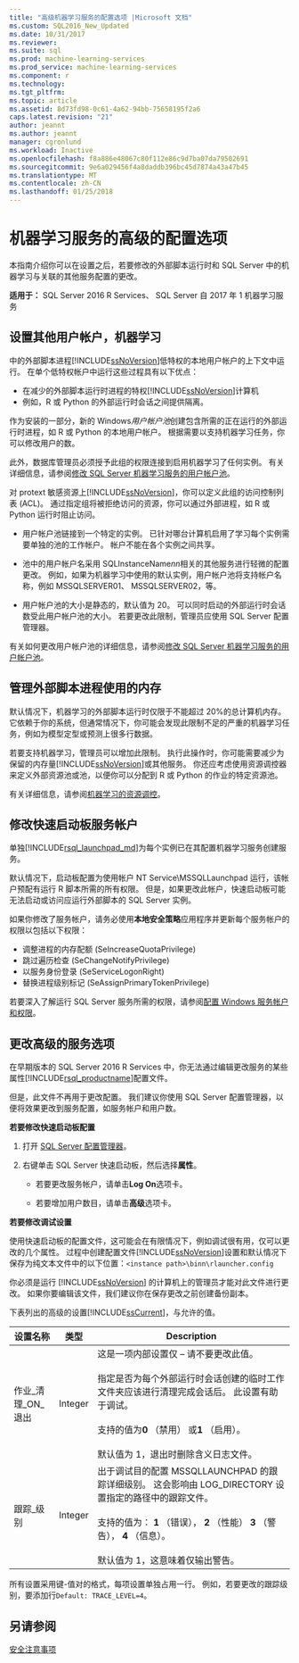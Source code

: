 ```yaml
---
title: "高级机器学习服务的配置选项 |Microsoft 文档"
ms.custom: SQL2016_New_Updated
ms.date: 10/31/2017
ms.reviewer: 
ms.suite: sql
ms.prod: machine-learning-services
ms.prod_service: machine-learning-services
ms.component: r
ms.technology: 
ms.tgt_pltfrm: 
ms.topic: article
ms.assetid: 8d73fd98-0c61-4a62-94bb-75658195f2a6
caps.latest.revision: "21"
author: jeannt
ms.author: jeannt
manager: cgronlund
ms.workload: Inactive
ms.openlocfilehash: f8a886e48067c80f112e86c9d7ba07da79502691
ms.sourcegitcommit: 9e6a029456f4a8daddb396bc45d7874a43a47b45
ms.translationtype: MT
ms.contentlocale: zh-CN
ms.lasthandoff: 01/25/2018
---
```

# <a name="advanced-configuration-options-for-machine-learning-services"></a>机器学习服务的高级的配置选项

本指南介绍你可以在设置之后，若要修改的外部脚本运行时和 SQL Server 中的机器学习与关联的其他服务配置的更改。

**适用于：** SQL Server 2016 R Services、 SQL Server 自 2017 年 1 机器学习服务

##  <a name="bkmk_Provisioning"></a>设置其他用户帐户，机器学习

中的外部脚本进程[!INCLUDE[ssNoVersion](../../includes/ssnoversion-md.md)]低特权的本地用户帐户的上下文中运行。 在单个低特权帐户中运行这些过程具有以下优点：

+ 在减少的外部脚本运行时进程的特权[!INCLUDE[ssNoVersion](../../includes/ssnoversion-md.md)]计算机
+ 例如，R 或 Python 的外部运行时会话之间提供隔离。

作为安装的一部分，新的 Windows*用户帐户池*创建包含所需的正在运行的外部运行时进程，如 R 或 Python 的本地用户帐户。 根据需要以支持机器学习任务，你可以修改用户的数。 

此外，数据库管理员必须授予此组的权限连接到启用机器学习了任何实例。 有关详细信息，请参阅[修改 SQL Server 机器学习服务的用户帐户池](../../advanced-analytics/r/modify-the-user-account-pool-for-sql-server-r-services.md)。

对 protext 敏感资源上[!INCLUDE[ssNoVersion](../../includes/ssnoversion-md.md)]，你可以定义此组的访问控制列表 (ACL)。 通过指定组将被拒绝访问的资源，你可以通过外部进程，如 R 或 Python 运行时阻止访问。

+ 用户帐户池链接到一个特定的实例。 已针对哪台计算机启用了学习每个实例需要单独的池的工作帐户。 帐户不能在各个实例之间共享。

+ 池中的用户帐户名采用 SQLInstanceName*nn*相关的其他服务进行轻微的配置更改。 例如，如果为机器学习中使用的默认实例，用户帐户池将支持帐户名称，例如 MSSQLSERVER01、 MSSQLSERVER02，等。

+ 用户帐户池的大小是静态的，默认值为 20。 可以同时启动的外部运行时会话数受此用户帐户池的大小。 若要更改此限制，管理员应使用 SQL Server 配置管理器。

有关如何更改用户帐户池的详细信息，请参阅[修改 SQL Server 机器学习服务的用户帐户池](../../advanced-analytics/r/modify-the-user-account-pool-for-sql-server-r-services.md)。

##  <a name="bkmk_ManagingMemory"></a>管理外部脚本进程使用的内存

默认情况下，机器学习的外部脚本运行时仅限于不能超过 20%的总计算机内存。 它依赖于你的系统，但通常情况下，你可能会发现此限制不足的严重的机器学习任务，例如为模型定型或预测上很多行数据。 

若要支持机器学习，管理员可以增加此限制。 执行此操作时，你可能需要减少为保留的内存量[!INCLUDE[ssNoVersion](../../includes/ssnoversion-md.md)]或其他服务。 你还应考虑使用资源调控器来定义外部资源池或池，以便你可以分配到 R 或 Python 的作业的特定资源池。

有关详细信息，请参阅[机器学习的资源调控](../../advanced-analytics/r/resource-governance-for-r-services.md)。


## <a name="bkmk_Launchpad"></a>修改快速启动板服务帐户

单独[!INCLUDE[rsql_launchpad_md](../../includes/rsql-launchpad-md.md)]为每个实例已在其配置机器学习服务创建服务。

默认情况下，启动板配置为使用帐户 NT Service\MSSQLLaunchpad 运行，该帐户预配有运行 R 脚本所需的所有权限。 但是，如果更改此帐户，快速启动板可能无法启动或访问应运行外部脚本的 SQL Server 实例。

如果你修改了服务帐户，请务必使用**本地安全策略**应用程序并更新每个服务帐户的权限以包括以下权限：

+ 调整进程的内存配额 (SeIncreaseQuotaPrivilege)
+ 跳过遍历检查 (SeChangeNotifyPrivilege)
+ 以服务身份登录 (SeServiceLogonRight)
+ 替换进程级别标记 (SeAssignPrimaryTokenPrivilege)

若要深入了解运行 SQL Server 服务所需的权限，请参阅[配置 Windows 服务帐户和权限](https://msdn.microsoft.com/library/ms143504.aspx#Windows)。

##  <a name="bkmk_ChangingConfig"></a>更改高级的服务选项

在早期版本的 SQL Server 2016 R Services 中，你无法通过编辑更改服务的某些属性[!INCLUDE[rsql_productname](../../includes/rsql-productname-md.md)]配置文件。 

但是，此文件不再用于更改配置。 我们建议你使用 SQL Server 配置管理器，以便将效果更改到服务配置，如服务帐户和用户数。

**若要修改快速启动板配置**

1. 打开 [SQL Server 配置管理器](../../relational-databases/sql-server-configuration-manager.md)。 
2. 右键单击 SQL Server 快速启动板，然后选择**属性**。

    + 若要更改服务帐户，请单击**Log On**选项卡。

    + 若要增加用户数目，请单击**高级**选项卡。


**若要修改调试设置**

使用快速启动板的配置文件，这可能会在有限情况下，例如调试很有用，仅可以更改的几个属性。 过程中创建配置文件[!INCLUDE[ssNoVersion](../../includes/ssnoversion-md.md)]设置和默认情况下保存为纯文本文件中的以下位置：`<instance path>\binn\rlauncher.config`

你必须是运行 [!INCLUDE[ssNoVersion](../../includes/ssnoversion-md.md)] 的计算机上的管理员才能对此文件进行更改。 如果你要编辑该文件，我们建议你在保存更改之前创建备份副本。

下表列出的高级的设置[!INCLUDE[ssCurrent](../../includes/sscurrent-md.md)]，与允许的值。 

|**设置名称**|**类型**|**Description**|
|----|----|----|
|作业\_清理\_ON\_退出|Integer |这是一项内部设置仅 – 请不要更改此值。 </br></br>指定是否为每个外部运行时会话创建的临时工作文件夹应该进行清理完成会话后。 此设置有助于调试。 </br></br>支持的值为**0** （禁用） 或**1** （启用）。 </br></br>默认值为 1，退出时删除含义日志文件。|
|跟踪\_级别|Integer |出于调试目的配置 MSSQLLAUNCHPAD 的跟踪详细级别。 这会影响由 LOG_DIRECTORY 设置指定的路径中的跟踪文件。 </br></br>支持的值为： **1** （错误）， **2** （性能） **3** （警告）， **4** （信息）。 </br></br>默认值为 1，这意味着仅输出警告。|

所有设置采用键-值对的格式，每项设置单独占用一行。 例如，若要更改的跟踪级别，要添加行`Default: TRACE_LEVEL=4`。

## <a name="see-also"></a>另请参阅

[安全注意事项](security-considerations-for-the-r-runtime-in-sql-server.md)

